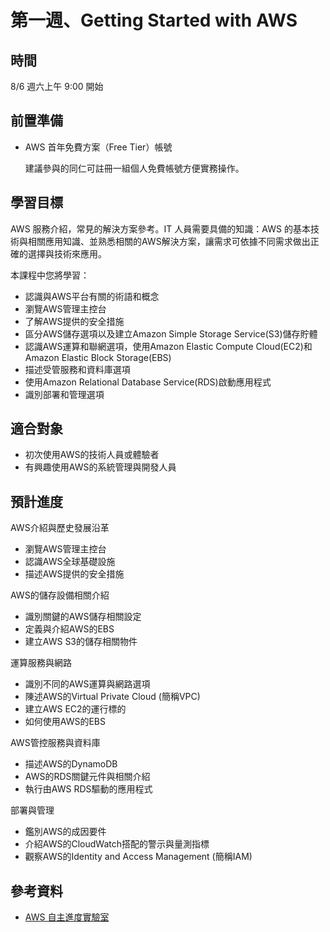 # 第一週、Getting Started with AWS

## 時間

8/6 週六上午 9:00 開始

## 前置準備

* AWS 首年免費方案（Free Tier）帳號

  建議參與的同仁可註冊一組個人免費帳號方便實務操作。

## 學習目標

AWS 服務介紹，常見的解決方案參考。IT 人員需要具備的知識：AWS 的基本技術與相關應用知識、並熟悉相關的AWS解決方案，讓需求可依據不同需求做出正確的選擇與技術來應用。

本課程中您將學習：

* 認識與AWS平台有關的術語和概念
* 瀏覽AWS管理主控台
* 了解AWS提供的安全措施
* 區分AWS儲存選項以及建立Amazon Simple Storage Service(S3)儲存貯體
* 認識AWS運算和聯網選項，使用Amazon Elastic Compute Cloud(EC2)和Amazon Elastic Block Storage(EBS)
* 描述受管服務和資料庫選項
* 使用Amazon Relational Database Service(RDS)啟動應用程式
* 識別部署和管理選項

## 適合對象

* 初次使用AWS的技術人員或體驗者
* 有興趣使用AWS的系統管理與開發人員

## 預計進度

AWS介紹與歷史發展沿革

* 瀏覽AWS管理主控台
* 認識AWS全球基礎設施
* 描述AWS提供的安全措施

AWS的儲存設備相關介紹

* 識別關鍵的AWS儲存相關設定
* 定義與介紹AWS的EBS
* 建立AWS S3的儲存相關物件

運算服務與網路

* 識別不同的AWS運算與網路選項
* 陳述AWS的Virtual Private Cloud (簡稱VPC)
* 建立AWS EC2的運行標的
* 如何使用AWS的EBS

AWS管控服務與資料庫

* 描述AWS的DynamoDB
* AWS的RDS關鍵元件與相關介紹
* 執行由AWS RDS驅動的應用程式

部署與管理

* 鑑別AWS的成因要件
* 介紹AWS的CloudWatch搭配的警示與量測指標
* 觀察AWS的Identity and Access Management (簡稱IAM)

## 參考資料

* [AWS 自主進度實驗室](https://aws.amazon.com/tw/training/self-paced-labs/)
